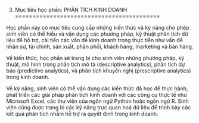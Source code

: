 3. Mục tiêu học phần: PHÂN TÍCH KINH DOANH
==========================================

Học phần này có mục tiêu cung cấp những kiến thức và kỹ năng cho phép
sinh viên có thể hiểu và vận dụng các phương pháp, kỹ thuật phân tích dữ
liệu để hỗ trợ, cải tiến các vấn đề kinh doanh trong thực tiễn như vấn
đề nhân sự, tài chính, sản xuất, phân phối, khách hàng, marketing và bán
hàng.

Về kiến thức, học phần sẽ trang bị cho sinh viên những phương pháp, kỹ
thuật, mô hình trong phân tích mô tả (descriptive analytics), phân tích
dự báo (predictive analytics), và phân tích khuyến nghị (prescriptive
analytics) trong kinh doanh.

Về kỹ năng, sinh viên có thể vận dụng các kiến thức đã học để thực hành,
phát triển các giải pháp phân tích kinh doanh với các công cụ thực tế
như Microsoft Excel, các thư viện của ngôn ngữ Python hoặc ngôn ngữ R.
Sinh viên cũng được trang bị các kỹ năng trực quan hoá dữ liệu để trình
bày các kết quả phân tích nhằm hỗ trợ ra quyết định trong kinh doanh.

